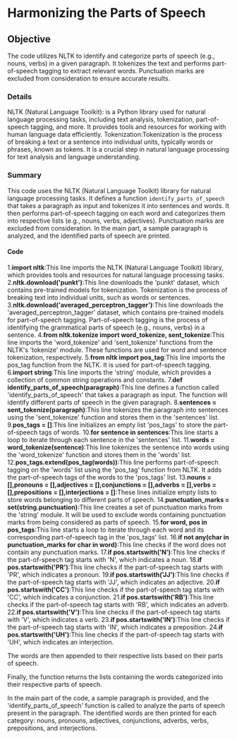 #  Harmonizing the Parts of Speech 
## Objective
The code utilizes NLTK to identify and categorize parts of speech (e.g., nouns, verbs) in a given paragraph. It tokenizes the text and performs part-of-speech tagging to 
extract relevant words. Punctuation marks are excluded from consideration to ensure accurate results.
### Details
NLTK (Natural Language Toolkit): is a Python library used for natural language processing tasks, including text analysis, tokenization, part-of-speech tagging, and more. It provides tools and resources for working with human language data efficiently.
Tokenization:Tokenization is the process of breaking a text or a sentence into individual units, typically words or phrases, known as tokens. It is a crucial step in natural language processing for text analysis and language understanding.
### Summary
This code uses the NLTK (Natural Language Toolkit) library for natural language processing tasks. It defines a function `identify_parts_of_speech` that takes a paragraph as input and tokenizes it into sentences and words. It then performs part-of-speech tagging on each word and categorizes them into respective lists (e.g., nouns, verbs, adjectives). Punctuation marks are excluded from consideration. In the main part, a sample paragraph is analyzed, and the identified parts of speech are printed.
#### Code
1.**import nltk**:This line imports the NLTK (Natural Language Toolkit) library, which provides tools and resources for natural language processing tasks.<br />
2.**nltk.download('punkt')**:This line downloads the 'punkt' dataset, which contains pre-trained models for tokenization. Tokenization is the process of breaking text into individual units, such as words or sentences.
3.**nltk.download('averaged_perceptron_tagger')**:This line downloads the 'averaged_perceptron_tagger' dataset, which contains pre-trained models for part-of-speech tagging. Part-of-speech tagging is the process of identifying the grammatical parts of speech (e.g., nouns, verbs) in a sentence.
4.**from nltk.tokenize import word_tokenize, sent_tokenize**:This line imports the 'word_tokenize' and 'sent_tokenize' functions from the NLTK's 'tokenize' module. These functions are used for word and sentence tokenization, respectively. 
5.**from nltk import pos_tag**:This line imports the pos_tag function from the NLTK. It is used for part-of-speech tagging.
6.**import string**:This line imports the 'string' module, which provides a collection of common string operations and constants.
7.**def identify_parts_of_speech(paragraph)**:This line defines a function called 'identify_parts_of_speech' that takes a paragraph as input. The function will identify different parts of speech in the given paragraph.
8.**sentences = sent_tokenize(paragraph)**:This line tokenizes the paragraph into sentences using the 'sent_tokenize' function and stores them in the 'sentences' list.
9.**pos_tags = []**:This line initializes an empty list 'pos_tags' to store the part-of-speech tags of words.
10.**for sentence in sentences**:This line starts a loop to iterate through each sentence in the 'sentences' list.
11.**words = word_tokenize(sentence)**:This line tokenizes the sentence into words using the 'word_tokenize' function and stores them in the 'words' list.
12.**pos_tags.extend(pos_tag(words))**:This line performs part-of-speech tagging on the 'words' list using the 'pos_tag' function from NLTK. It adds the part-of-speech tags of the words to the 'pos_tags' list.
13.**nouns = [],pronouns = [],adjectives = [],conjunctions = [],adverbs = [],verbs = [],prepositions = [],interjections = []**:These lines initialize empty lists to store words belonging to different parts of speech.
14.**punctuation_marks = set(string.punctuation)**:This line creates a set of punctuation marks from the 'string' module. It will be used to exclude words containing punctuation marks from being considered as parts of speech.
15.**for word, pos in pos_tags**:This line starts a loop to iterate through each word and its corresponding part-of-speech tag in the 'pos_tags' list.
16.**if not any(char in punctuation_marks for char in word)**:This line checks if the word does not contain any punctuation marks.
17.**if pos.startswith('N')**:This line checks if the part-of-speech tag starts with 'N', which indicates a noun.
18.**if pos.startswith('PR')**:This line checks if the part-of-speech tag starts with 'PR', which indicates a pronoun.
19.**if pos.startswith('JJ')**:This line checks if the part-of-speech tag starts with 'JJ', which indicates an adjective.
20.**if pos.startswith('CC')**:This line checks if the part-of-speech tag starts with 'CC', which indicates a conjunction.
21.**if pos.startswith('RB')**:This line checks if the part-of-speech tag starts with 'RB', which indicates an adverb.
22.**if pos.startswith('V')**:This line checks if the part-of-speech tag starts with 'V', which indicates a verb.
23.**if pos.startswith('IN')**:This line checks if the part-of-speech tag starts with 'IN', which indicates a preposition.
24.**if pos.startswith('UH')**:This line checks if the part-of-speech tag starts with 'UH', which indicates an interjection.

The words are then appended to their respective lists based on their parts of speech.

Finally, the function returns the lists containing the words categorized into their respective parts of speech.

In the main part of the code, a sample paragraph is provided, and the 'identify_parts_of_speech' function is called to analyze the parts of speech present in the paragraph. The identified words are then printed for each category: nouns, pronouns, adjectives, conjunctions, adverbs, verbs, prepositions, and interjections.









